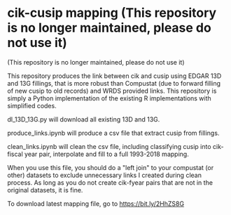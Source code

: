 # cik-cusip mapping (This repository is no longer maintained, please do not use it)


(This repository is no longer maintained, please do not use it)

This repository produces the link between cik and cusip using EDGAR 13D and 13G fillings, that is more robust than Compustat (due to forward filling of new cusip to old records) and WRDS provided links. This repository is simply a Python implementation of the existing R implementations with simplified codes.

dl_13D_13G.py will download all existing 13D and 13G.

produce_links.ipynb will produce a csv file that extract cusip from fillings.

clean_links.ipynb will clean the csv file, including classifying cusip into cik-fiscal year pair, interpolate and fill to a full 1993-2018 mapping. 

When you use this file, you should do a "left join" to your compustat (or other) datasets to exclude unnecessary links I created during clean process. As long as you do not create cik-fyear pairs that are not in the original datasets, it is fine.

To download latest mapping file, go to https://bit.ly/2HhZS8G
